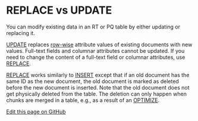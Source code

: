 # REPLACE vs UPDATE

You can modify existing data in an RT or PQ table by either updating or replacing it.

[UPDATE](../../Data_creation_and_modification/Updating_documents/UPDATE.md) replaces [row-wise](../../Creating_a_table/Data_types.md#Row-wise-and-columnar-attribute-storages) attribute values of existing documents with new values. Full-text fields and columnar attributes cannot be updated. If you need to change the content of a full-text field or columnar attributes, use [REPLACE](../../Data_creation_and_modification/Updating_documents/REPLACE.md).

[REPLACE](../../Data_creation_and_modification/Updating_documents/REPLACE.md) works similarly to [INSERT](../../Data_creation_and_modification/Adding_documents_to_a_table/Adding_documents_to_a_real-time_table.md) except that if an old document has the same ID as the new document, the old document is marked as deleted before the new document is inserted. Note that the old document does not get physically deleted from the table. The deletion can only happen when chunks are merged in a table, e.g., as a result of an [OPTIMIZE](../../Securing_and_compacting_a_table/Compacting_a_table.md).

[Edit this page on GitHub](https://github.com/manticoresoftware/manticoresearch/tree/master/manual/Data_creation_and_modification/Updating_documents/REPLACE_vs_UPDATE.md)

<!-- proofread -->
